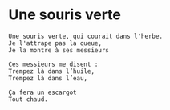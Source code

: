 # Une souris verte

	Une souris verte, qui courait dans l'herbe.
	Je l'attrape pas la queue,  
	Je la montre à ses messieurs

	Ces messieurs me disent : 
	Trempez là dans l’huile, 
	Trempez là dans l’eau,
	
	Ça fera un escargot
	Tout chaud.